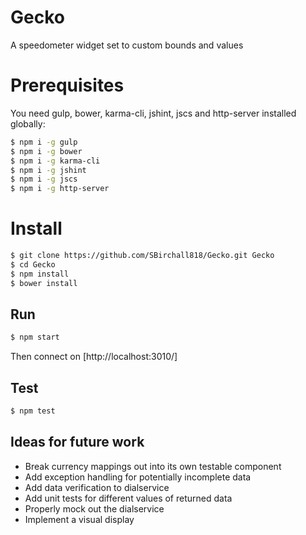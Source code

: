 # Gecko
A speedometer widget set to custom bounds and values

# Prerequisites
You need gulp, bower, karma-cli, jshint, jscs and http-server installed globally:

```sh
$ npm i -g gulp
$ npm i -g bower
$ npm i -g karma-cli
$ npm i -g jshint
$ npm i -g jscs
$ npm i -g http-server
```

# Install
```sh
$ git clone https://github.com/SBirchall818/Gecko.git Gecko
$ cd Gecko
$ npm install
$ bower install
```

## Run
```sh
$ npm start
```

Then connect on [http://localhost:3010/]
## Test
```sh
$ npm test
```

## Ideas for future work
* Break currency mappings out into its own testable component
* Add exception handling for potentially incomplete data
* Add data verification to dialservice
* Add unit tests for different values of returned data
* Properly mock out the dialservice
* Implement a visual display